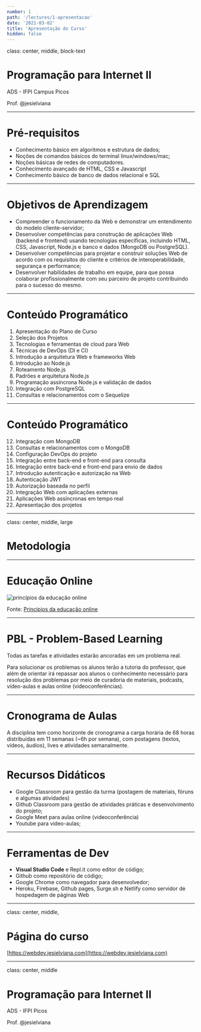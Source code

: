 ```yaml
---
number: 1
path: '/lectures/1-apresentacao'
date: '2021-03-02'
title: 'Apresentação do Curso'
hidden: false
---
```


class: center, middle, block-text

# Programação para Internet II

ADS - IFPI Campus Picos

Prof. @jesielviana

---

# Pré-requisitos

- Conhecimento básico em algoritmos e estrutura de dados;
- Noções de comandos básicos do terminal linux/windows/mac;
- Noções básicas de redes de computadores.
- Conhecimento avançado de HTML, CSS e Javascript
- Conhecimento básico de banco de dados relacional e SQL

---

# Objetivos de Aprendizagem

- Compreender o funcionamento da Web e demonstrar um entendimento do modelo cliente-servidor;
- Desenvolver competências para construção de aplicações Web (backend e frontend) usando tecnologias específicas, incluindo HTML, CSS, Javascript, Node.js e banco e dados (MongoDB ou PostgreSQL).
- Desenvolver competências para projetar e construir soluções Web de acordo com os requisitos do cliente e critérios de interoperabilidade, segurança e performance;
- Desenvolver habilidades de trabalho em equipe, para que possa colaborar profissionalmente com seu parceiro de projeto contribuindo para o sucesso do mesmo.

---

# Conteúdo Programático

1. Apresentação do Plano de Curso
2. Seleção dos Projetos
3. Tecnologias e ferramentas de cloud para Web
4. Técnicas de DevOps (DI e CI)
5. Introdução a arquitetura Web e frameworks Web
6. Introdução ao Node.js
7. Roteamento Node.js
8. Padrões e arquitetura Node.js
9. Programação assíncrona Node.js e validação de dados
10. Integração com PostgreSQL
11. Consultas e relacionamentos com o Sequelize

---

# Conteúdo Programático

12. Integração com MongoDB
13. Consultas e relacionamentos com o MongoDB
14. Configuração DevOps do projeto
15. Integração entre back-end e front-end para consulta
16. Integração entre back-end e front-end para envio de dados
17. Introdução autenticação e autorização na Web
18. Autenticação JWT
19. Autorização baseada no perfil
20. Integração Web com aplicações externas
21. Aplicações Web assíncronas em tempo real
22. Apresentação dos projetos

---

class: center, middle, large

# Metodologia

---

# Educação Online

<img src="https://res.cloudinary.com/ifpi/image/upload/v1614718157/Princi%CC%81piosEOLenumeracao_ap5ezy.png" alt="princípios da educação online">

Fonte: <a href="http://horizontes.sbc.org.br/index.php/2020/05/principios-educacao-online" target="_blank">Princípios da educação online</a>

---

# PBL - Problem-Based Learning

Todas as tarefas e atividades estarão ancoradas em um problema real.

Para solucionar os problemas os alunos terão a tutoria do professor, que além de orientar irá repassar aos alunos o conhecimento necessário para resolução dos problemas por meio de curadoria de materiais, podcasts, vídeo-aulas e aulas online (videoconferências).

---

# Cronograma de Aulas

A disciplina tem como horizonte de cronograma a carga horária de 68 horas distribuídas em 11 semanas (~6h por semana), com postagens (textos, vídeos, áudios), lives e atividades semanalmente.

---

# Recursos Didáticos

- Google Classroom para gestão da turma (postagem de materiais, fóruns e algumas atividades)
- Github Classroom para gestão de atividades práticas e desenvolvimento do projeto;
- Google Meet para aulas online (videoconferência)
- Youtube para vídeo-aulas;

---

# Ferramentas de Dev

- **Visual Studio Code** e Repl.it como editor de código;
- Github como repositório de código;
- Google Chrome como navegador para desenvolvedor;
- Heroku, Firebase, Github pages, Surge.sh e Netlify como servidor de hospedagem de páginas Web

---

class: center, middle,

# Página do curso

[https://webdev.jesielviana.com](https://webdev.jesielviana.com)

---

class: center, middle

# Programação para Internet II

ADS - IFPI Picos

Prof. @jesielviana
